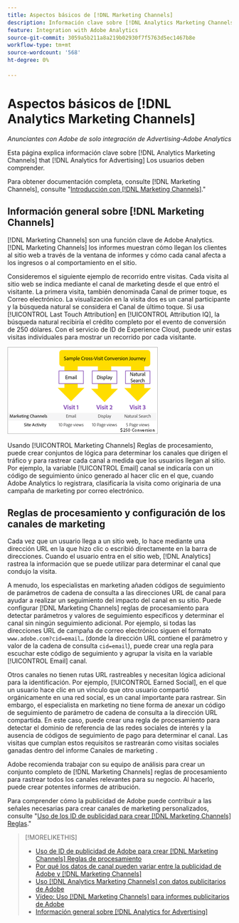 ```yaml
---
title: Aspectos básicos de [!DNL Marketing Channels]
description: Información clave sobre [!DNL Analytics Marketing Channels] that [!DNL Analytics for Advertising] Los usuarios deben comprender.
feature: Integration with Adobe Analytics
source-git-commit: 3059a5b211a8a219b02930f7f5763d5ec1467b8e
workflow-type: tm+mt
source-wordcount: '568'
ht-degree: 0%

---
```


# Aspectos básicos de [!DNL Analytics Marketing Channels]

*Anunciantes con Adobe de solo integración de Advertising-Adobe Analytics*

Esta página explica información clave sobre [!DNL Analytics Marketing Channels] that [!DNL Analytics for Advertising] Los usuarios deben comprender.

Para obtener documentación completa, consulte [!DNL Marketing Channels], consulte &quot;[Introducción con [!DNL Marketing Channels]](https://experienceleague.adobe.com/docs/analytics/components/marketing-channels/c-getting-started-mchannel.html).&quot;

## Información general sobre [!DNL Marketing Channels]

[!DNL Marketing Channels] son una función clave de Adobe Analytics. [!DNL Marketing Channels] los informes muestran cómo llegan los clientes al sitio web a través de la ventana de informes y cómo cada canal afecta a los ingresos o al comportamiento en el sitio.

Consideremos el siguiente ejemplo de recorrido entre visitas. Cada visita al sitio web se indica mediante el canal de marketing desde el que entró el visitante. La primera visita, también denominada Canal de primer toque, es Correo electrónico. La visualización en la visita dos es un canal participante y la búsqueda natural se considera el Canal de último toque. Si usa [!UICONTROL Last Touch Attribution] en [!UICONTROL Attribution IQ], la búsqueda natural recibiría el crédito completo por el evento de conversión de 250 dólares. Con el servicio de ID de Experience Cloud, puede unir estas visitas individuales para mostrar un recorrido por cada visitante.

![Ejemplo de recorrido de conversión entre visitas en los canales de marketing](/help/integrations/assets/a4adc-mc-sample-journey.png)

Usando [!UICONTROL Marketing Channels] Reglas de procesamiento, puede crear conjuntos de lógica para determinar los canales que dirigen el tráfico y para rastrear cada canal a medida que los usuarios llegan al sitio. Por ejemplo, la variable [!UICONTROL Email] canal se indicaría con un código de seguimiento único generado al hacer clic en el que, cuando Adobe Analytics lo registrara, clasificaría la visita como originaria de una campaña de marketing por correo electrónico.

## Reglas de procesamiento y configuración de los canales de marketing

Cada vez que un usuario llega a un sitio web, lo hace mediante una dirección URL en la que hizo clic o escribió directamente en la barra de direcciones. Cuando el usuario entra en el sitio web, [!DNL Analytics] rastrea la información que se puede utilizar para determinar el canal que condujo la visita.

A menudo, los especialistas en marketing añaden códigos de seguimiento de parámetros de cadena de consulta a las direcciones URL de canal para ayudar a realizar un seguimiento del impacto del canal en su sitio. Puede configurar [!DNL Marketing Channels] reglas de procesamiento para detectar parámetros y valores de seguimiento específicos y determinar el canal sin ningún seguimiento adicional. Por ejemplo, si todas las direcciones URL de campaña de correo electrónico siguen el formato `www.adobe.com?cid=email…` (donde la dirección URL contiene el parámetro y valor de la cadena de consulta `cid=email`), puede crear una regla para escuchar este código de seguimiento y agrupar la visita en la variable [!UICONTROL Email] canal.

Otros canales no tienen rutas URL rastreables y necesitan lógica adicional para la identificación. Por ejemplo, [!UICONTROL Earned Social], en el que un usuario hace clic en un vínculo que otro usuario compartió orgánicamente en una red social, es un canal importante para rastrear. Sin embargo, el especialista en marketing no tiene forma de anexar un código de seguimiento de parámetro de cadena de consulta a la dirección URL compartida. En este caso, puede crear una regla de procesamiento para detectar el dominio de referencia de las redes sociales de interés y la ausencia de códigos de seguimiento de pago para determinar el canal. Las visitas que cumplan estos requisitos se rastrearán como visitas sociales ganadas dentro del informe Canales de marketing .

Adobe recomienda trabajar con su equipo de análisis para crear un conjunto completo de [!DNL Marketing Channels] reglas de procesamiento para rastrear todos los canales relevantes para su negocio. Al hacerlo, puede crear potentes informes de atribución.

Para comprender cómo la publicidad de Adobe puede contribuir a las señales necesarias para crear canales de marketing personalizados, consulte &quot;[Uso de los ID de publicidad para crear [!DNL Marketing Channels] Reglas](mc-ids.md).&quot;

>[!MORELIKETHIS]
>
>* [Uso de ID de publicidad de Adobe para crear [!DNL Marketing Channels] Reglas de procesamiento](mc-ids.md)
>* [Por qué los datos de canal pueden variar entre la publicidad de Adobe y [!DNL Marketing Channels]](mc-data-variances.md)
>* [Uso [!DNL Analytics Marketing Channels] con datos publicitarios de Adobe](mc-ac-data.md)
>* [Vídeo: Uso [!DNL Marketing Channels] para informes publicitarios de Adobe](https://experienceleague.adobe.com/docs/advertising-cloud-learn/tutorials/analytics/analytics-reporting-a4adc.html)
>* [Información general sobre [!DNL Analytics for Advertising]](/help/integrations/analytics/overview.md)

